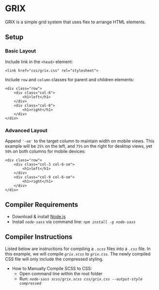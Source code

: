 # GRIX

GRIX is a simple grid system that uses flex to arrange HTML elements.

## Setup

### Basic Layout

Include link in the ```<head>``` element:
```
<link href="css/grix.css" rel="stylesheet">
```
Include ```row``` and ```column``` classes for parent and children elements:
```
<div class="row">
    <div class="col-6">
        <h1>left</h1>
    </div>
    <div class="col-6">
        <h1>right</h1>
    </div>
</div>
```

### Advanced Layout

Append ```'-sm'``` to the target column to maintain width on mobile views. This example will be ```25%``` on the left, and ```75%``` on the right for desktop views, yet ```50%``` on both columns for mobile devices:
```
<div class="row">
    <div class="col-3 col-6-sm">
        <h1>left</h1>
    </div>
    <div class="col-9 col-6-sm">
        <h1>right</h1>
    </div>
</div>
```

## Compiler Requirements

 - Download & install [Node.js](https://nodejs.org/en/download/)
 - Install *```node-sass```* via command line: *```npm install -g node-sass```*

## Compiler Instructions

Listed below are instructions for compiling a *```.scss```* files into a *```.css```* file. In this example, we will compile *```grix.scss```* to *```grix.css```*. The newly compiled CSS file will only include the compressed styling.

 - How to Manually Compile SCSS to CSS:
   - Open command line within the root folder
   - Run: *```node-sass scss/grix.scss css/grix.css --output-style compressed```*